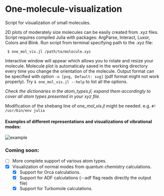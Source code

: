 
# One-molecule-visualization
Script for visualization of small molecules.


2D plots of moderately size molecules can be easily created from .xyz files.
Script requires compiled Julia with packages: ArgParse, Interact, Luxor, Colors and Blink.
Run script from terminal specifying path to the .xyz file:
```
 $ one_mol_vis.jl /path/to/molecule.xyz 
 ```
 Interactive window will appear which allows you to rotate and resize your molecule.
 Molecule plot is automaticaly saved in the working directory every time you change the orientation of the molecule.
 Output format can be specified with option `-o [png, Default: svg]` (pdf format might not work properly).
 Try `$ one_mol_vis.jl --help` to list all the options.
 
*Check the dictionaries in the atom_types.jl, expand them accordingly to cover all atom types presented in your xyz file.*

Modification of the shebang line of *one_mol_vis.jl* might be needed. e.g. `#! /usr/bin/env julia`

#### Examples of different representations and visualizations of vibrational modes:

![example](https://user-images.githubusercontent.com/43886886/208878571-ca1aee93-6704-40cd-81cd-aa646110f85d.png)



### Coming soon:

- [ ] More complete support of various atom types.
- [x] Visualization of normal modes from quantum chemistry calculations. 
    - [x] Support for Orca calculations.
	- [x] Support for ADF calculations (--adf flag reads directly the output file)
    - [x] Support for Turbomole calculations.
